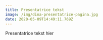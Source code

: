 ```yaml
---
title: Presentatrice tekst
image: /img/dina-presentatrice-pagina.jpg
date: 2020-05-09T14:49:11.769Z
---
```

Presentatrice tekst hier
